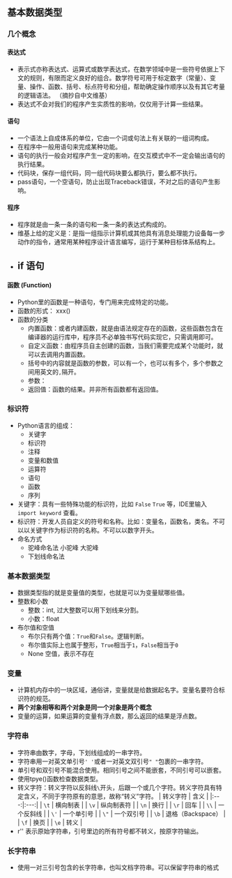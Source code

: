 ## 基本数据类型  
  
### 几个概念  
#### 表达式  
  - 表示式亦称表达式、运算式或数学表达式，在数学领域中是一些符号依据上下文的规则，有限而定义良好的组合。数学符号可用于标定数字（常量）、变量、操作、函数、括号、标点符号和分组，帮助确定操作顺序以及有其它考量的逻辑语法。 （摘抄自中文维基）
  - 表达式不会对我们的程序产生实质性的影响，仅仅用于计算一些结果。
    
#### 语句
  - 一个语法上自成体系的单位，它由一个词或句法上有关联的一组词构成。
  - 在程序中一般用语句来完成某种功能。
  - 语句的执行一般会对程序产生一定的影响，在交互模式中不一定会输出语句的执行结果。
  - 代码块，保存一组代码，同一组代码块要么都执行，要么都不执行。
  - pass语句，一个空语句，防止出现Traceback错误，不对之后的语句产生影响。
      
#### 程序
  - 程序就是由一条一条的语句和一条一条的表达式构成的。
  - 维基上给的定义是：是指一组指示计算机或其他具有消息处理能力设备每一步动作的指令，通常用某种程序设计语言编写，运行于某种目标体系结构上。
  - if 语句
    -
#### 函数 (Function)
  - Python里的函数是一种语句，专门用来完成特定的功能。
  - 函数的形式： xxx()
  - 函数的分类  
    - 内置函数：或者内建函数，就是由语法规定存在的函数，这些函数包含在编译器的运行库中，程序员不必单独书写代码实现它，只需调用即可。
    - 自定义函数：由程序员自主创建的函数，当我们需要完成某个功能时，就可以去调用内置函数。
    - 括号中的内容就是函数的参数，可以有一个，也可以有多个，多个参数之间用英文的`,`隔开。
    - 参数： 
    - 返回值：函数的结果。并非所有函数都有返回值。
      
### 标识符  
  - Python语言的组成：
    - 关键字
    - 标识符
    - 注释
    - 变量和数值
    - 运算符
    - 语句
    - 函数
    - 序列
  - 关键字：具有一些特殊功能的标识符，比如 `False` `True` 等，IDE里输入 `import keyword` 查看。  
  - 标识符：开发人员自定义的符号和名称。比如：变量名，函数名，类名。不可以以关键字作为标识符的名称。不可以以数字开头。
  - 命名方式
    - 驼峰命名法 小驼峰 大驼峰
    - 下划线命名法  
     
### 基本数据类型  
  - 数据类型指的就是变量值的类型，也就是可以为变量赋哪些值。
  - 整数和小数
    - 整数：int, 过大整数可以用下划线来分割。
    - 小数：float
  - 布尔值和空值
    - 布尔只有两个值：`True`和`False`。逻辑判断。
    - 布尔值实际上也属于整形，`True`相当于`1`，`False`相当于`0`
    - None 空值，表示不存在
    
### 变量  
  - 计算机内存中的一块区域，通俗讲，变量就是给数据起名字。变量名要符合标识符的规范。
  - **两个对象相等和两个对象是同一个对象是两个概念**
  - 变量的运算，如果运算的变量有浮点数，那么返回的结果是浮点数。
    
### 字符串
  - 字符串由数字，字母，下划线组成的一串字符。
  - 字符串用一对英文单引号` ' ' `或者一对英文双引号` " " `包裹的一串字符。
  - 单引号和双引号不能混合使用。相同引号之间不能嵌套，不同引号可以嵌套。
  - 使用tpye()函数检查数据类型。
  - 转义字符：转义字符以反斜线`\`开头，后跟一个或几个字符。转义字符具有特定含义，不同于字符原有的意思，故称“转义”字符。
    | 转义字符 | 含义 |
    |:---:|:---:|
    | `\t` | 横向制表 |
    | `\v` | 纵向制表符 |
    | `\n` | 换行 |
    | `\r` | 回车 |
    | `\\` | 一个反斜线 |
    | `\'` | 一个单引号 |
    | `\"` | 一个双引号 |
    | `\b` | 退格（Backspace） |
    | `\f` | 换页 |
    | `\e` | 转义 |
  - r'' 表示原始字符串，引号里边的所有符号都不转义，按原字符输出。
  
### 长字符串
  - 使用一对三引号包含的长字符串，也叫文档字符串。可以保留字符串的格式
  
